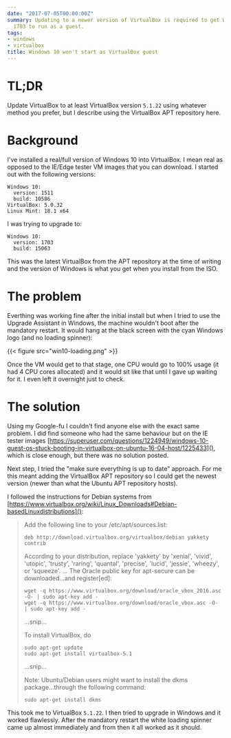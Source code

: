 ```yaml
---
date: "2017-07-05T00:00:00Z"
summary: Updating to a newer version of VirtualBox is required to get Windows 10 version
  1703 to run as a guest.
tags:
- windows
- virtualbox
title: Windows 10 won't start as VirtualBox guest
---
```


# TL;DR
Update VirtualBox to at least VirtualBox version `5.1.22` using whatever method
you prefer, but I describe using the VirtualBox APT repository here.

# Background
I've installed a real/full version of Windows 10 into VirtualBox. I mean real as
opposed to the IE/Edge tester VM images that you can download. I started out
with the following versions:

    Windows 10:
      version: 1511
      build: 10586
    VirtualBox: 5.0.32
    Linux Mint: 18.1 x64

I was trying to upgrade to:

    Windows 10:
      version: 1703
      build: 15063

This was the latest VirtualBox from the APT repository at the time of writing
and the version of Windows is what you get when you install from the ISO.

# The problem
Everthing was working fine after the initial install but when I tried to use the
Upgrade Assistant in Windows, the machine wouldn't boot after the mandatory
restart. It would hang at the black screen with the cyan Windows logo (and no
loading spinner):

{{< figure src="win10-loading.png" >}}

Once the VM would get to that stage, one CPU would go to 100% usage (it had 4
CPU cores allocated) and it would sit like that until I gave up waiting for it.
I even left it overnight just to check.

# The solution
Using my Google-fu I couldn't find anyone else with the exact same problem. I
did find someone who had the same behaviour but on the IE tester images
[https://superuser.com/questions/1224949/windows-10-guest-os-stuck-booting-in-virtualbox-on-ubuntu-16-04-host/1225433](),
which is close enough, but there was no solution posted.

Next step, I tried the "make sure everything is up to date" approach. For me
this meant adding the VirtualBox APT repository so I could get the newest
version (newer than what the Ubuntu APT repository hosts).

I followed the instructions for Debian systems from [https://www.virtualbox.org/wiki/Linux_Downloads#Debian-basedLinuxdistributions]():
> Add the following line to your /etc/apt/sources.list:
>
>     deb http://download.virtualbox.org/virtualbox/debian yakkety contrib
> According to your distribution, replace 'yakkety' by 'xenial', 'vivid', 'utopic', 'trusty', 'raring', 'quantal', 'precise', 'lucid', 'jessie', 'wheezy', or 'squeeze'. ... The Oracle public key for apt-secure can be downloaded...and register[ed]:
>
>     wget -q https://www.virtualbox.org/download/oracle_vbox_2016.asc -O- | sudo apt-key add -
>     wget -q https://www.virtualbox.org/download/oracle_vbox.asc -O- | sudo apt-key add -
>
> ...snip...
>
> To install VirtualBox, do
>
>     sudo apt-get update
>     sudo apt-get install virtualbox-5.1
>
> ...snip...
>
> Note: Ubuntu/Debian users might want to install the dkms package...through the following command:
>
>     sudo apt-get install dkms

This took me to VirtualBox `5.1.22`. I then tried to upgrade in Windows and it
worked flawlessly. After the mandatory restart the white loading spinner came up
almost immediately and from then it all worked as it should.
